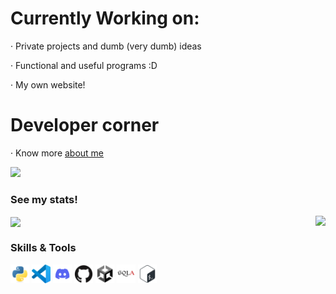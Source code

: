 <h1>Currently Working on:</h1>

· Private projects and dumb (very dumb) ideas

· Functional and useful programs :D

· My own website!

<h1>Developer corner</h1>

· Know more [about me]

<img height="50" src="https://i.postimg.cc/TYT6TLPZ/xabiacatfix.png">


[about me]: https://xabia598.github.io

<h3>See my stats!</h3>

<a>
    <img align="right" src="https://github-readme-stats.vercel.app/api?username=Xabia598&show_icons=true&theme=tokyonight">
    <!--<img align="center" src="https://github-readme-stats.vercel.app/api/top-langs/?username=xabia598&layout=compact&theme=chartreuse-dark">-->
    <img align="center" src="https://github-readme-stats.vercel.app/api/top-langs?username=Xabia598&layout=compact&theme=tokyonight">
    </br>
    
</a>
<h3>Skills & Tools </h3>
<code><img height="30" src="https://github.com/devicons/devicon/blob/master/icons/python/python-original.svg"></code>
<code><img height="30" src="https://github.com/devicons/devicon/blob/master/icons/vscode/vscode-original.svg"></code>
<code><img height="30" src="https://raw.githubusercontent.com/github/explore/80688e429a7d4ef2fca1e82350fe8e3517d3494d/topics/discord/discord.png"></code>
<code><img height="30" src="https://github.com/devicons/devicon/blob/master/icons/github/github-original.svg"></code>
<code><img height="30" src="https://raw.githubusercontent.com/devicons/devicon/1119b9f84c0290e0f0b38982099a2bd027a48bf1/icons/unity/unity-original.svg"></code>
<code><img height="30" src="https://raw.githubusercontent.com/devicons/devicon/1119b9f84c0290e0f0b38982099a2bd027a48bf1/icons/sqlalchemy/sqlalchemy-original.svg"></code>
<code><img height="30" src="https://raw.githubusercontent.com/devicons/devicon/master/icons/bash/bash-plain.svg"></code>

